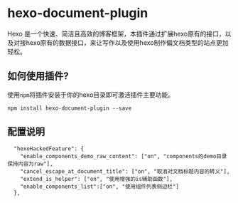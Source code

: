 # hexo-document-plugin

Hexo 是一个快速、简洁且高效的博客框架，本插件通过扩展hexo原有的接口，以及对接hexo原有的数据接口，来让写作以及使用hexo制作偏文档类型的站点更加轻松。

## 如何使用插件?

使用`npm`将插件安装于你的hexo目录即可激活插件主要功能。

```
npm install hexo-document-plugin --save
```

## 配置说明

```
  "hexoHackedFeature": {
    "enable_components_demo_raw_content": ["on", "components的demo目录保持内容为raw"],
    "cancel_escape_at_document_title": ["on", "取消对文档标题内容的转义"],
    "extend_is_helper": ["on", "使用增强的is辅助函数"],
    "enable_components_list":["on", "使用组件列表侧边栏"]
  },

```